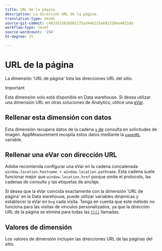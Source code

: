 ```yaml
---
title: URL de la página
description: La dirección URL de la página.
translation-type: tm+mt
source-git-commit: c4833525816d81175a3446215eb92310ee4021dd
workflow-type: tm+mt
source-wordcount: '154'
ht-degree: 2%

---
```



# URL de la página

La dimensión &#39;URL de página&#39; lista las direcciones URL del sitio.

>[!IMPORTANT]
>
>Esta dimensión solo está disponible en Data warehouse. Si desea utilizar una dimensión URL en otras soluciones de Analytics, utilice una [eVar](evar.md).

## Rellenar esta dimensión con datos

Esta dimensión recupera datos de la cadena [`g` de](/help/implement/validate/query-parameters.md) consulta en solicitudes de imagen. AppMeasurement recopila estos datos mediante la [`pageURL`](/help/implement/vars/page-vars/pageurl.md) variable.

## Rellenar una eVar con dirección URL

Adobe recomienda configurar una eVar en la cadena concatenada `window.location.hostname + window.location.pathname`. Esta cadena suele funcionar mejor que `window.location.href` porque omite el protocolo, las cadenas de consulta y las etiquetas de anclaje.

Si desea que la eVar coincida exactamente con la dimensión &#39;URL de página&#39; en la Data warehouse, puede utilizar variables [](/help/implement/vars/page-vars/dynamic-variables.md) dinámicas y establecer la eVar en `D=g` cada visita. Tenga en cuenta que este método no funciona para las visitas de vínculos personalizados, ya que la dirección URL de la página se elimina para todas las [`tl()`](/help/implement/vars/functions/tl-method.md) llamadas.

## Valores de dimensión

Los valores de dimensión incluyen las direcciones URL de las páginas del sitio.
